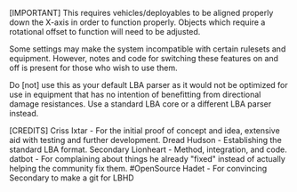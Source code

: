 [IMPORTANT] 
This requires vehicles/deployables to be aligned properly down the X-axis in order to function properly. Objects which require a rotational offset to function will need to be adjusted.

Some settings may make the system incompatible with certain rulesets and equipment. However, notes and code for switching these features on and off is present for those who wish to use them.

Do [not] use this as your default LBA parser as it would not be optimized for use in equipment that has no intention of benefitting from directional damage resistances. Use a standard LBA core or a different LBA parser instead.

[CREDITS]
Criss Ixtar - For the initial proof of concept and idea, extensive aid with testing and further development.
Dread Hudson - Establishing the standard LBA format.
Secondary Lionheart - Method, integration, and code.
datbot - For complaining about things he already "fixed" instead of actually helping the community fix them. #OpenSource
Hadet - For convincing Secondary to make a git for LBHD

